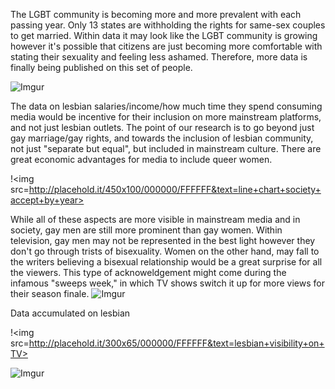The LGBT community is becoming more and more prevalent with each passing year. Only 13 states are withholding the rights for same-sex couples to get married. Within data it may look like the LGBT community is growing however it's possible that citizens are just becoming more comfortable with stating their sexuality and feeling less ashamed. Therefore, more data is finally being published on this set of people.

![Imgur](http://i.imgur.com/eS6FjtD.png)

  The data on lesbian salaries/income/how much time they spend consuming media would be incentive for their inclusion on more mainstream platforms, and not just lesbian outlets. The point of our research is to go beyond just gay marriage/gay rights, and towards the inclusion of lesbian community, not just "separate but equal", but included in mainstream culture. There are great economic advantages for media to include queer women.
  
  !<img src=http://placehold.it/450x100/000000/FFFFFF&text=line+chart+society+accept+by+year>
  
  While all of these aspects are more visible in mainstream media and in society, gay men are still more prominent than gay women. Within television, gay men may not be represented in the best light however they don't go through trists of bisexuality. Women on the other hand, may fall to the writers believing a bisexual relationship would be a great surprise for all the viewers. This type of acknoweldgement might come during the infamous "sweeps week," in which TV shows switch it up for more views for their season finale. 
![Imgur](http://i.imgur.com/sDrLnkJ.png)

Data accumulated on lesbian


!<img src=http://placehold.it/300x65/000000/FFFFFF&text=lesbian+visibility+on+TV>


![Imgur](http://i.imgur.com/vX8izZm.png)